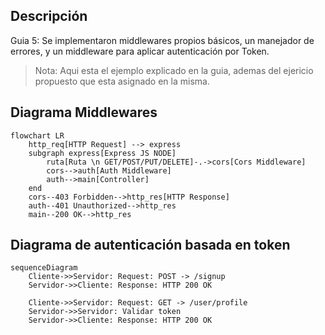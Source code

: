 ## Descripción

Guia 5: Se implementaron middlewares propios básicos, un manejador de errores, y un middleware para aplicar autenticación por Token.

> Nota: Aqui esta el ejemplo explicado en la guia, ademas del ejericio propuesto que esta asignado en la misma.

## Diagrama Middlewares

```mermaid
flowchart LR
    http_req[HTTP Request] --> express
    subgraph express[Express JS NODE]
        ruta[Ruta \n GET/POST/PUT/DELETE]-.->cors[Cors Middleware]
        cors-->auth[Auth Middleware]
        auth-->main[Controller]
    end
    cors--403 Forbidden-->http_res[HTTP Response]
    auth--401 Unauthorized-->http_res
    main--200 OK-->http_res
```

## Diagrama de autenticación basada en token

```mermaid
sequenceDiagram
    Cliente->>Servidor: Request: POST -> /signup
    Servidor->>Cliente: Response: HTTP 200 OK

    Cliente->>Servidor: Request: GET -> /user/profile
    Servidor->>Servidor: Validar token
    Servidor->>Cliente: Response: HTTP 200 OK
```
